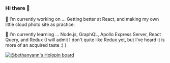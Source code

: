### Hi there 👋

🔭 I’m currently working on ...
  Getting better at React, and making my own little cloud photo site as practice. 
  
 🌱 I’m currently learning ...
    Node.js, GraphQL, Apollo Express Server, React Query, and Redux (I will admit I don't quite like Redux yet, but I've heard it is more of an acquired taste :) ) 


[![@bethanyann's Holopin board](https://holopin.io/api/user/board?user=bethanyann)](https://holopin.io/@bethanyann)
<!--
**bethanyann/bethanyann** is a ✨ _special_ ✨ repository because its `README.md` (this file) appears on your GitHub profile.

Here are some ideas to get you started:

- 🔭 I’m currently working on ...
- 🌱 I’m currently learning ...
- 👯 I’m looking to collaborate on ...
- 🤔 I’m looking for help with ...
- 💬 Ask me about ...
- 📫 How to reach me: ...
- 😄 Pronouns: ...
- ⚡ Fun fact: ...
-->

